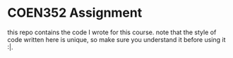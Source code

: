# COEN352 Assignment
this repo contains the code I wrote for this course. note that the style of code written here is unique, so make sure you understand it before using it :|.
